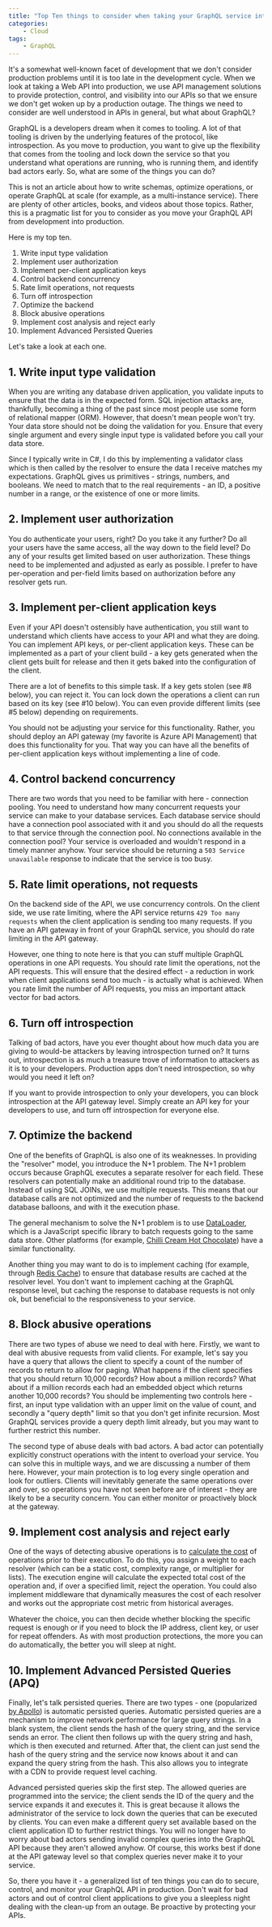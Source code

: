 ```yaml
---
title: "Top Ten things to consider when taking your GraphQL service into production"
categories:
    - Cloud
tags:
    - GraphQL
---
```


It's a somewhat well-known facet of development that we don't consider production problems until it is too late in the development cycle.  When we look at taking a Web API into production, we use API management solutions to provide protection, control, and visibility into our APIs so that we ensure we don't get woken up by a production outage.  The things we need to consider are well understood in APIs in general, but what about GraphQL?  

GraphQL is a developers dream when it comes to tooling.  A lot of that tooling is driven by the underlying features of the protocol, like introspection.  As you move to production, you want to give up the flexibility that comes from the tooling and lock down the service so that you understand what operations are running, who is running them, and identify bad actors early.  So, what are some of the things you can do?  

This is not an article about how to write schemas, optimize operations, or operate GraphQL at scale (for example, as a multi-instance service).  There are plenty of other articles, books, and videos about those topics.  Rather, this is a pragmatic list for you to consider as you move your GraphQL API from development into production.

Here is my top ten.

1. Write input type validation
1. Implement user authorization
1. Implement per-client application keys
1. Control backend concurrency
1. Rate limit operations, not requests
1. Turn off introspection
1. Optimize the backend
1. Block abusive operations
1. Implement cost analysis and reject early
1. Implement Advanced Persisted Queries

Let's take a look at each one.

## 1. Write input type validation

When you are writing any database driven application, you validate inputs to ensure that the data is in the expected form.  SQL injection attacks are, thankfully, becoming a thing of the past since most people use some form of relational mapper (ORM).  However, that doesn't mean people won't try.  Your data store should not be doing the validation for you.  Ensure that every single argument and every single input type is validated before you call your data store.

Since I typically write in C#, I do this by implementing a validator class which is then called by the resolver to ensure the data I receive matches my expectations.  GraphQL gives us primitives - strings, numbers, and booleans.  We need to match that to the real requirements - an ID, a positive number in a range, or the existence of one or more limits.

## 2. Implement user authorization

You do authenticate your users, right?  Do you take it any further?  Do all your users have the same access, all the way down to the field level?  Do any of your results get limited based on user authorization.  These things need to be implemented and adjusted as early as possible.  I prefer to have per-operation and per-field limits based on authorization before any resolver gets run.

## 3. Implement per-client application keys

Even if your API doesn't ostensibly have authentication, you still want to understand which clients have access to your API and what they are doing.  You can implement API keys, or per-client application keys.  These can be implemented as a part of your client build - a key gets generated when the client gets built for release and then it gets baked into the configuration of the client.

There are a lot of benefits to this simple task.  If a key gets stolen (see #8 below), you can reject it.  You can lock down the operations a client can run based on its key (see #10 below).  You can even provide different limits (see #5 below) depending on requirements.  

You should not be adjusting your service for this functionality.  Rather, you should deploy an API gateway (my favorite is Azure API Management) that does this functionality for you.  That way you can have all the benefits of per-client application keys without implementing a line of code.

## 4. Control backend concurrency

There are two words that you need to be familiar with here - connection pooling.  You need to understand how many concurrent requests your service can make to your database services.  Each database service should have a connection pool associated with it and you should do all the requests to that service through the connection pool.  No connections available in the connection pool?  Your service is overloaded and wouldn't respond in a timely manner anyhow.  Your service should be returning a `503 Service unavailable` response to indicate that the service is too busy.

## 5. Rate limit operations, not requests

On the backend side of the API, we use concurrency controls.  On the client side, we use rate limiting, where the API service returns `429 Too many requests` when the client application is sending too many requests.  If you have an API gateway in front of your GraphQL service, you should do rate limiting in the API gateway.  

However, one thing to note here is that you can stuff multiple GraphQL operations in one API requests.  You should rate limit the operations, not the API requests.  This will ensure that the desired effect - a reduction in work when client applications send too much - is actually what is achieved.  When you rate limit the number of API requests, you miss an important attack vector for bad actors.

## 6. Turn off introspection

Talking of bad actors, have you ever thought about how much data you are giving to would-be attackers by leaving introspection turned on?  It turns out, introspection is as much a treasure trove of information to attackers as it is to your developers.  Production apps don't need introspection, so why would you need it left on?

If you want to provide introspection to only your developers, you can block introspection at the API gateway level.  Simply create an API key for your developers to use, and turn off introspection for everyone else.

## 7. Optimize the backend

One of the benefits of GraphQL is also one of its weaknesses.  In providing the "resolver" model, you introduce the N+1 problem.  The N+1 problem occurs because GraphQL executes a separate resolver for each field.  These resolvers can potentially make an additional round trip to the database.  Instead of using SQL JOINs, we use multiple requests.  This means that our database calls are not optimized and the number of requests to the backend database balloons, and with it the execution phase.

The general mechanism to solve the N+1 problem is to use [DataLoader](https://github.com/graphql/dataloader), which is a JavaScript specific library to batch requests going to the same data store.  Other platforms (for example, [Chilli Cream Hot Chocolate](https://chillicream.com/docs/hotchocolate/v12/fetching-data/dataloader)) have a similar functionality.

Another thing you may want to do is to implement caching (for example, through [Redis Cache](https://redis.com/solutions/use-cases/caching/)) to ensure that database results are cached at the resolver level.  You don't want to implement caching at the GraphQL response level, but caching the response to database requests is not only ok, but beneficial to the responsiveness to your service.

## 8. Block abusive operations

There are two types of abuse we need to deal with here.  Firstly, we want to deal with abusive requests from valid clients.  For example, let's say you have a query that allows the client to specify a count of the number of records to return to allow for paging.  What happens if the client specifies that you should return 10,000 records?  How about a million records?  What about if a million records each had an embedded object which returns another 10,000 records?  You should be implementing two controls here - first, an input type validation with an upper limit on the value of count, and secondly a "query depth" limit so that you don't get infinite recursion.  Most GraphQL services provide a query depth limit already, but you may want to further restrict this number.

The second type of abuse deals with bad actors.  A bad actor can potentially explicitly construct operations with the intent to overload your service.  You can solve this in multiple ways, and we are discussing a number of them here.  However, your main protection is to log every single operation and look for outliers.  Clients will inevitably generate the same operations over and over, so operations you have not seen before are of interest - they are likely to be a security concern.  You can either monitor or proactively block at the gateway.

## 9. Implement cost analysis and reject early

One of the ways of detecting abusive operations is to [calculate the cost](https://www.npmjs.com/package/graphql-cost-analysis) of operations prior to their execution.  To do this, you assign a weight to each resolver (which can be a static cost, complexity range, or multiplier for lists).  The execution engine will calculate the expected total cost of the operation and, if over a specified limit, reject the operation. You could also implement middleware that dynamically measures the cost of each resolver and works out the appropriate cost metric from historical averages.

Whatever the choice, you can then decide whether blocking the specific request is enough or if you need to block the IP address, client key, or user for repeat offenders.  As with most production protections, the more you can do automatically, the better you will sleep at night.

## 10. Implement Advanced Persisted Queries (APQ) 

Finally, let's talk persisted queries.  There are two types - one (popularized [by Apollo](https://www.apollographql.com/docs/apollo-server/performance/apq/)) is automatic persisted queries.  Automatic persisted queries are a mechanism to improve network performance for large query strings.  In a blank system, the client sends the hash of the query string, and the service sends an error.  The client then follows up with the query string and hash, which is then executed and returned.  After that, the client can just send the hash of the query string and the service now knows about it and can expand the query string from the hash.  This also allows you to integrate with a CDN to provide request level caching.

Advanced persisted queries skip the first step.  The allowed queries are programmed into the service; the client sends the ID of the query and the service expands it and executes it.  This is great because it allows the administrator of the service to lock down the queries that can be executed by clients.  You can even make a different query set available based on the client application ID to further restrict things.  You will no longer have to worry about bad actors sending invalid complex queries into the GraphQL API because they aren't allowed anyhow. Of course, this works best if done at the API gateway level so that complex queries never make it to your service.

So, there you have it - a generalized list of ten things you can do to secure, control, and monitor your GraphQL API in production.  Don't wait for bad actors and out of control client applications to give you a sleepless night dealing with the clean-up from an outage.  Be proactive by protecting your APIs.

